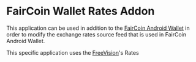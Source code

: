 # FairCoin Wallet Rates Addon

This application can be used in addition to the [FairCoin Android Wallet](https://github.com/jsalatas/faircoin-android-wallet) in order to modify the exchange rates source feed that is used in FairCoin Android Wallet.

This specific application uses the [FreeVision](https://faircoin.co/)'s Rates   
 